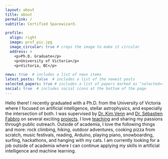 ```yaml
---
layout: about
title: about
permalink: /
subtitle: Certified Spacewizard.

profile:
  align: right
  image: prof_pic.jpg
  image_circular: true # crops the image to make it circular
  address: >
    <p>Ph.D. Graduate</p>
    <p>University of Victoria</p>
    <p>Victoria, BC</p>

news: true  # includes a list of news items
latest_posts: false  # includes a list of the newest posts
selected_papers: true # includes a list of papers marked as "selected={true}"
social: true  # includes social icons at the bottom of the page
---
```

Hello there! I recently graduated with a Ph.D. from the University of Victoria where I focused on artificial intelligence, stellar astrophysics, and especially the intersection of both. I was supervised by [Dr. Kim Venn](https://www.uvic.ca/research/centres/arc/people/faculty/venn-kim.php) and [Dr. Sébastien Fabbro](https://astroherzberg.org/people/sebastien-fabbro/) on several exciting [projects](/projects). I love [teaching](/teaching) and sharing my passions through public outreach. Outside of academia, I love the following things and more: rock climbing, hiking, outdoor adventures, cooking pizza from scratch, music festivals, reading, Arduino, playing piano, snowboarding, surfing, hackathons, and hanging with my cats. I am currently looking for a job outside of academia where I can continue applying my skills in artificial intelligence and machine learning.
